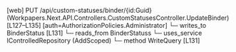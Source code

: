 [web] PUT /api/custom-statuses/binder/{id:Guid}  (Workpapers.Next.API.Controllers.CustomStatusesController.UpdateBinder)  [L127–L135] [auth=AuthorizationPolicies.Administrator]
  └─ writes_to BinderStatus [L131]
    └─ reads_from BinderStatuss
  └─ uses_service IControlledRepository<BinderStatus> (AddScoped)
    └─ method WriteQuery [L131]

